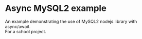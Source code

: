 # Async MySQL2 example

An example demonstrating the use of MySQL2 nodejs library with async/await.<br>
For a school project.
